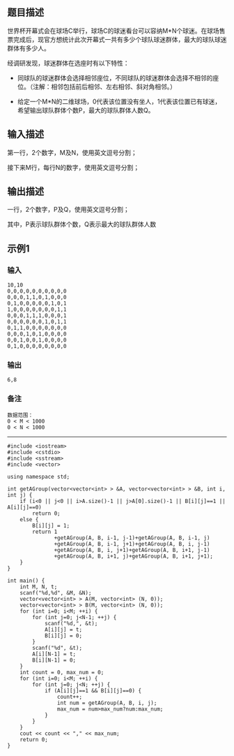 ## 题目描述
世界杯开幕式会在球场C举行，球场C的球迷看台可以容纳M*N个球迷。在球场售票完成后，现官方想统计此次开幕式一共有多少个球队球迷群体，最大的球队球迷群体有多少人。

经调研发现，球迷群体在选座时有以下特性：

- 同球队的球迷群体会选择相邻座位，不同球队的球迷群体会选择不相邻的座位。（注解：相邻包括前后相邻、左右相邻、斜对角相邻。）

- 给定一个M*N的二维球场，0代表该位置没有坐人，1代表该位置已有球迷，希望输出球队群体个数P，最大的球队群体人数Q。

## 输入描述

第一行，2个数字，M及N，使用英文逗号分割；

接下来M行，每行N的数字，使用英文逗号分割；

## 输出描述

一行，2个数字，P及Q，使用英文逗号分割；

其中，P表示球队群体个数，Q表示最大的球队群体人数

## 示例1

### 输入

	10,10
	0,0,0,0,0,0,0,0,0,0
	0,0,0,1,1,0,1,0,0,0
	0,1,0,0,0,0,0,1,0,1
	1,0,0,0,0,0,0,0,1,1
	0,0,0,1,1,1,0,0,0,1
	0,0,0,0,0,0,1,0,1,1
	0,1,1,0,0,0,0,0,0,0
	0,0,0,1,0,1,0,0,0,0
	0,0,1,0,0,1,0,0,0,0
	0,1,0,0,0,0,0,0,0,0

### 输出

	6,8

### 备注

	数据范围：	
	0 < M < 1000	
	0 < N < 1000

----

	#include <iostream>
	#include <cstdio>
	#include <sstream>
	#include <vector>
	
	using namespace std;
	
	int getAGroup(vector<vector<int> > &A, vector<vector<int> > &B, int i, int j) {
	    if (i<0 || j<0 || i>A.size()-1 || j>A[0].size()-1 || B[i][j]==1 || A[i][j]==0)
	        return 0;
	    else {
	        B[i][j] = 1;
	        return 1
	               +getAGroup(A, B, i-1, j-1)+getAGroup(A, B, i-1, j)
	               +getAGroup(A, B, i-1, j+1)+getAGroup(A, B, i, j-1)
	               +getAGroup(A, B, i, j+1)+getAGroup(A, B, i+1, j-1)
	               +getAGroup(A, B, i+1, j)+getAGroup(A, B, i+1, j+1);
	    }
	}
	
	int main() {
	    int M, N, t;
	    scanf("%d,%d", &M, &N);
	    vector<vector<int> > A(M, vector<int> (N, 0));
	    vector<vector<int> > B(M, vector<int> (N, 0));
	    for (int i=0; i<M; ++i) {
	        for (int j=0; j<N-1; ++j) {
	            scanf("%d,", &t);
	            A[i][j] = t;
	            B[i][j] = 0;
	        }
	        scanf("%d", &t);
	        A[i][N-1] = t;
	        B[i][N-1] = 0;
	    }
	    int count = 0, max_num = 0;
	    for (int i=0; i<M; ++i) {
	        for (int j=0; j<N; ++j) {
	            if (A[i][j]==1 && B[i][j]==0) {
	                count++;
	                int num = getAGroup(A, B, i, j);
	                max_num = num>max_num?num:max_num;
	            }
	        }
	    }
	    cout << count << "," << max_num;
	    return 0;
	}



